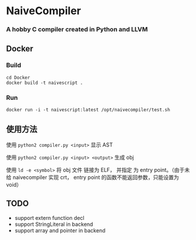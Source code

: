 # NaiveCompiler

### A hobby C compiler created in Python and LLVM

## Docker

### Build

```
cd Docker
docker build -t naivescript .
```

### Run

`docker run -i -t naivescript:latest /opt/naivecompiler/test.sh`

## 使用方法

使用 `python2 compiler.py <input>` 显示 AST

使用 `python2 compiler.py <input> <output>` 生成 obj

使用 `ld -e <symbol>` 将 obj 文件 链接为 ELF， 并指定 <symbol> 为 entry point。（由于未给 naivecompiler 实现 crt， entry point 的函数不能返回参数，只能设置为 void）

## TODO
 * support extern function decl
 * support StringLiteral in backend
 * support array and pointer in backend
